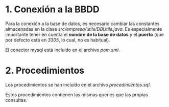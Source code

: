 # 1. Conexión a la BBDD
Para la conexión a la base de datos, es necesario cambiar las constantes almacenadas en la clase *src/empresa/utils/DBUtils.java*.
Es especialmente importante tener en cuenta el **nombre de la base de datos** y el **puerto** (que por defecto está en *3305*, lo cual, no es habitual).

El conector mysql está incluído en el archivo *pom.xml*.

# 2. Procedimientos
Los procedimientos se han incluído en el archivo *procedimientos.sql*.

Estos procedimientos contienen las mismas queries que las propias consultas.